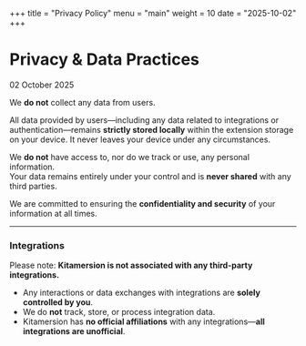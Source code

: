 +++
title = "Privacy Policy"
menu = "main"
weight = 10
date = "2025-10-02"
+++

# Privacy & Data Practices

02 October 2025

We **do not** collect any data from users.

All data provided by users—including any data related to integrations or authentication—remains **strictly stored locally** within the extension storage on your device. It never leaves your device under any circumstances.

We **do not** have access to, nor do we track or use, any personal information.  
Your data remains entirely under your control and is **never shared** with any third parties.

We are committed to ensuring the **confidentiality and security** of your information at all times.

---

### Integrations

Please note: **Kitamersion is not associated with any third-party integrations.**

- Any interactions or data exchanges with integrations are **solely controlled by you**.
- We do **not** track, store, or process integration data.
- Kitamersion has **no official affiliations** with any integrations—**all integrations are unofficial**.
